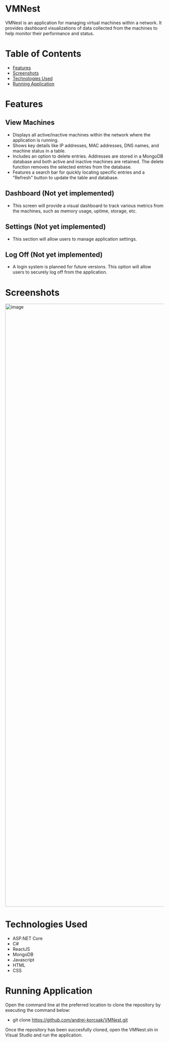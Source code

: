 # VMNest
VMNest is an application for managing virtual machines within a network. It provides dashboard visualizations of data collected from the machines to help monitor their performance and status.

# Table of Contents
* [Features](#features)
* [Screenshots](#screenshots)
* [Technologies Used](#technologies-used)
* [Running Application](#running-application)

# Features
## View Machines
 - Displays all active/inactive machines within the network where the application is running.
 - Shows key details like IP addresses, MAC addresses, DNS names, and machine status in a table.
 - Includes an option to delete entries. Addresses are stored in a MongoDB database and both active and inactive machines are retained. The delete function removes the selected entries from the database.
 - Features a search bar for quickly locating specific entries and a "Refresh" button to update the table and database.

## Dashboard (Not yet implemented)
 - This screen will provide a visual dashboard to track various metrics from the machines, such as memory usage, uptime, storage, etc.

## Settings (Not yet implemented)
 - This section will allow users to manage application settings.

## Log Off (Not yet implemented)
 - A login system is planned for future versions. This option will allow users to securely log off from the application.

# Screenshots
<img width="1916" alt="image" src="https://github.com/user-attachments/assets/a09bd396-75eb-4a33-bc17-17fb43c5ea2c" />

# Technologies Used
- ASP.NET Core
- C#
- ReactJS
- MongoDB
- Javascript
- HTML
- CSS

# Running Application
Open the command line at the preferred location to clone the repository by executing the command below:
- git clone https://github.com/andrei-korcsak/VMNest.git

Once the repository has been succesfully cloned, open the VMNest.sln in Visual Studio and run the application.
